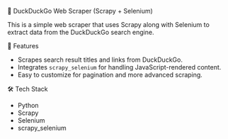  🦆 DuckDuckGo Web Scraper (Scrapy + Selenium)

This is a simple web scraper that uses Scrapy along with Selenium to extract data from the DuckDuckGo search engine.

 🚀 Features

- Scrapes search result titles and links from DuckDuckGo.
- Integrates `scrapy_selenium` for handling JavaScript-rendered content.
- Easy to customize for pagination and more advanced scraping.

🛠️ Tech Stack

- Python
- Scrapy
- Selenium
- scrapy_selenium




